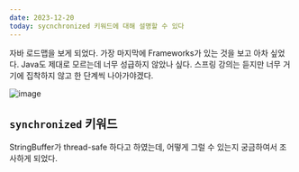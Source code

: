 ```yaml
---
date: 2023-12-20
today: sycnchronized 키워드에 대해 설명할 수 있다
---
```


자바 로드맵을 보게 되었다. 가장 마지막에 Frameworks가 있는 것을 보고 아차 싶었다.
Java도 제대로 모르는데 너무 성급하지 않았나 싶다.
스프링 강의는 듣지만 너무 거기에 집착하지 않고 한 단계씩 나아가야겠다.

![image](Pasted-image-20231220175131.png)

## `synchronized` 키워드

StringBuffer가 thread-safe 하다고 하였는데, 어떻게 그럴 수 있는지 궁금하여서 조사하게 되었다.
